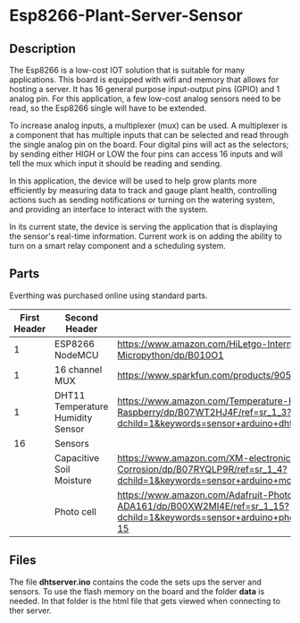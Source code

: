 # Esp8266-Plant-Server-Sensor

## Description

The Esp8266 is a low-cost IOT solution that is suitable for many applications. This board is equipped with wifi and memory
that allows for hosting a server. It has 16 general purpose input-output pins (GPIO) and 1 analog pin. For this application,
a few low-cost analog sensors need to be read, so the Esp8266 single will have to be extended.

To increase analog inputs, a multiplexer (mux) can be used. A multiplexer is a component that has multiple inputs that can be selected and read through the single analog pin on the board. Four digital pins will act as the selectors; by sending either HIGH or LOW the four pins can access
16 inputs and will tell the mux which input it should be reading and sending. 

In this application, the device will be used to help grow plants more efficiently by measuring data to track and gauge plant health, controlling actions such as 
sending notifications or turning on the watering system, and providing an interface to interact with the system.

In its current state, the device is serving the application that is displaying the sensor's real-time information. Current work is on adding the ability
to turn on a smart relay component and a scheduling system.

## Parts

Everthing was purchased online using standard parts.

| First Header  | Second Header |         |  
| ------------- | ------------- |---------|
| 1  | ESP8266 NodeMCU   | https://www.amazon.com/HiLetgo-Internet-Development-Wireless-Micropython/dp/B010O1        |
| 1  | 16 channel MUX   |   https://www.sparkfun.com/products/9056      |
|1  | DHT11 Temperature Humidity Sensor |https://www.amazon.com/Temperature-Humidity-Digital-3-3V-5V-Raspberry/dp/B07WT2HJ4F/ref=sr_1_3?dchild=1&keywords=sensor+arduino+dht11&qid=1626991863&s=electronics&sr=1-3 |
| 16  | Sensors  |         |
|   |  Capacitive Soil Moisture  | https://www.amazon.com/XM-electronic-Capacitive-Magnetron-Corrosion/dp/B07RYQLP9R/ref=sr_1_4?dchild=1&keywords=sensor+arduino+moisture&qid=1626991482&s=electronics&sr=1-4        |
|   |  Photo cell |    https://www.amazon.com/Adafruit-Photo-cell-photoresistor-ADA161/dp/B00XW2MI4E/ref=sr_1_15?dchild=1&keywords=sensor+arduino+photoresistor&qid=1626991766&s=electronics&sr=1-15     |


## Files

The file **dhtserver.ino** contains the code the sets ups the server and sensors. To use the flash memory on the board and the folder **data** is needed.
In that folder is the html file that gets viewed when connecting to ther server. 
      
